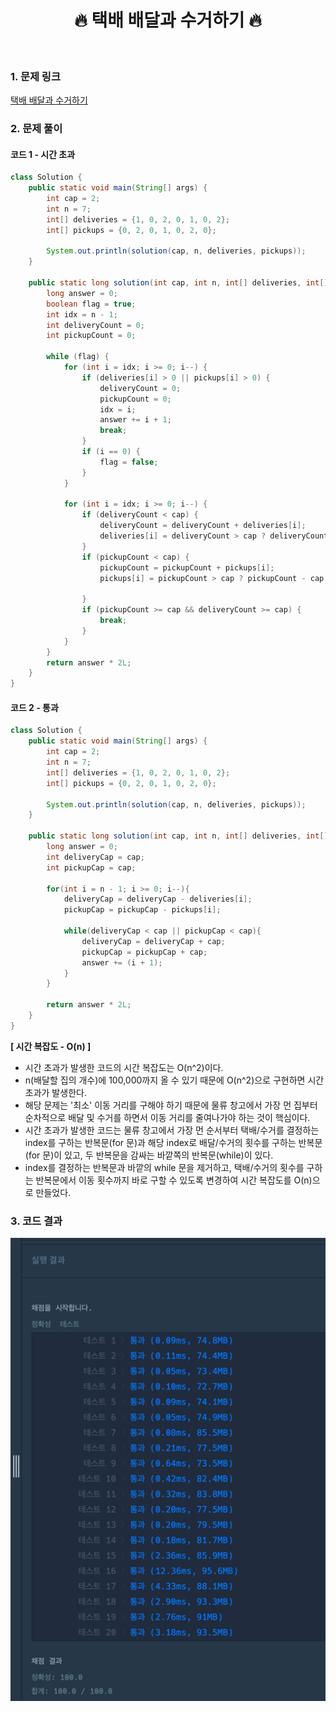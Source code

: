 <div align="center">
<h1>🔥 택배 배달과 수거하기 🔥 </h1>
</div>

<br>

### 1. 문제 링크

[택배 배달과 수거하기](https://school.programmers.co.kr/learn/courses/30/lessons/150369)

### 2. 문제 풀이

#### 코드 1 - 시간 초과
```java
class Solution {
    public static void main(String[] args) {
        int cap = 2;
        int n = 7;
        int[] deliveries = {1, 0, 2, 0, 1, 0, 2};
        int[] pickups = {0, 2, 0, 1, 0, 2, 0};

        System.out.println(solution(cap, n, deliveries, pickups));
    }

    public static long solution(int cap, int n, int[] deliveries, int[] pickups) {
        long answer = 0;
        boolean flag = true;
        int idx = n - 1;
        int deliveryCount = 0;
        int pickupCount = 0;

        while (flag) {
            for (int i = idx; i >= 0; i--) {
                if (deliveries[i] > 0 || pickups[i] > 0) {
                    deliveryCount = 0;
                    pickupCount = 0;
                    idx = i;
                    answer += i + 1;
                    break;
                }
                if (i == 0) {
                    flag = false;
                }
            }

            for (int i = idx; i >= 0; i--) {
                if (deliveryCount < cap) {
                    deliveryCount = deliveryCount + deliveries[i];
                    deliveries[i] = deliveryCount > cap ? deliveryCount - cap : 0;
                }
                if (pickupCount < cap) {
                    pickupCount = pickupCount + pickups[i];
                    pickups[i] = pickupCount > cap ? pickupCount - cap : 0;

                }
                if (pickupCount >= cap && deliveryCount >= cap) {
                    break;
                }
            }
        }
        return answer * 2L;
    }
}
```

#### 코드 2 - 통과
```java
class Solution {
    public static void main(String[] args) {
        int cap = 2;
        int n = 7;
        int[] deliveries = {1, 0, 2, 0, 1, 0, 2};
        int[] pickups = {0, 2, 0, 1, 0, 2, 0};

        System.out.println(solution(cap, n, deliveries, pickups));
    }

    public static long solution(int cap, int n, int[] deliveries, int[] pickups) {
        long answer = 0;
        int deliveryCap = cap;
        int pickupCap = cap;

        for(int i = n - 1; i >= 0; i--){
            deliveryCap = deliveryCap - deliveries[i];
            pickupCap = pickupCap - pickups[i];

            while(deliveryCap < cap || pickupCap < cap){
                deliveryCap = deliveryCap + cap;
                pickupCap = pickupCap + cap;
                answer += (i + 1);
            }
        }

        return answer * 2L;
    }
}
```

**[ 시간 복잡도 - O(n) ]**
- 시간 초과가 발생한 코드의 시간 복잡도는 O(n^2)이다.
- n(배달할 집의 개수)에 100,000까지 올 수 있기 때문에 O(n^2)으로 구현하면 시간 초과가 발생한다.
- 해당 문제는 '최소' 이동 거리를 구해야 하기 때문에 물류 창고에서 가장 먼 집부터 순차적으로 배달 및 수거를 하면서 이동 거리를 줄여나가야 하는 것이 핵심이다.
- 시간 초과가 발생한 코드는 물류 창고에서 가장 먼 순서부터 택배/수거를 결정하는 index를 구하는 반복문(for 문)과 해당 index로 배달/수거의 횟수를 구하는 반복문(for 문)이 있고, 두 반복문을 감싸는 바깥쪽의 반복문(while)이 있다.
- index를 결정하는 반복문과 바깥의 while 문을 제거하고, 택배/수거의 횟수를 구하는 반복문에서 이동 횟수까지 바로 구할 수 있도록 변경하여 시간 복잡도를 O(n)으로 만들었다.

### 3. 코드 결과

![img.png](mijin-result.png)